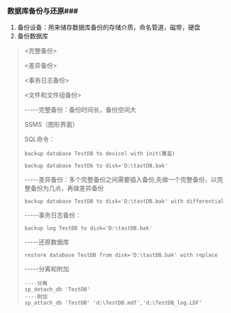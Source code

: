 ### 数据库备份与还原###

1. 备份设备：用来储存数据库备份的存储介质，命名管道，磁带，硬盘
2. 备份数据库

> <完整备份>
>
> <差异备份>
>
> <事务日志备份>
>
> <文件和文件组备份>
>
> -----完整备份：备份时间长，备份空间大
>
> SSMS（图形界面）
>
> SQL命令：
>
> ``` 
> backup database TestDB to devicel with init(覆盖)
> ```
>
> ``` 
> backup database TestDb to disk='D:\tastDB.bak'
> ```
>
> -----差异备份：多个完整备份之间需要插入备份,先做一个完整备份，以完整备份为几点，再做差异备份
>
> ```
> backup database TestDB to disk='D:\tastDB.bak' with differential
> ```
>
> -----事务日志备份：
>
> ``` 
> backup log TestDB to disk='D:\tastDB.bak'
> ```
>
> -----还原数据库
>
> ```
> restore database TestDB from disk='D:\tastDB.bak' with replace
> ```
>
> -----分离和附加
>
> ```
> ----分离
> sp_detach_db 'TestDB'
> ----附加
> sp_attach_db 'TestDB' 'd:\TestDB.mdf','d:\TestDB_log.LDF'
> ```

